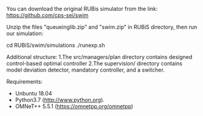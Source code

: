 You can download the original RUBis simulator from the link: https://github.com/cps-sei/swim


Unzip the files "queueinglib.zip" and "swim.zip" in RUBiS directory, then run our simulation:

cd RUBiS/swim/simulations
./runexp.sh


Additional structure:
1.The src/managers/plan directory contains designed control-based optimal controller
2.The supervision/ directory contains model deviation detector, mandatory controller, and a switcher.


Requirements:
 - Unbuntu 18.04
 - Python3.7 (http://www.python.org).
 - OMNeT++ 5.5.1 (https://omnetpp.org/omnetpp)
